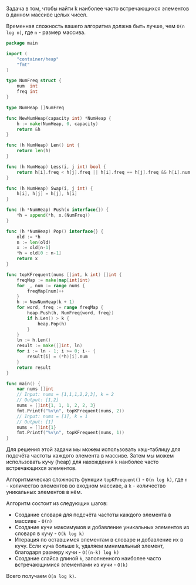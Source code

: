 Задача в том, чтобы найти k наиболее часто встречающихся элементов в данном массиве целых чисел.

Временная сложность вашего алгоритма должна быть лучше, чем `O(n log n)`, где `n` - размер массива.

```go
package main

import (
	"container/heap"
	"fmt"
)

type NumFreq struct {
	num  int
	freq int
}

type NumHeap []NumFreq

func NewNumHeap(capacity int) *NumHeap {
	h := make(NumHeap, 0, capacity)
	return &h
}

func (h NumHeap) Len() int {
	return len(h)
}

func (h NumHeap) Less(i, j int) bool {
	return h[i].freq < h[j].freq || h[i].freq == h[j].freq && h[i].num < h[j].num
}

func (h NumHeap) Swap(i, j int) {
	h[i], h[j] = h[j], h[i]
}

func (h *NumHeap) Push(x interface{}) {
	*h = append(*h, x.(NumFreq))
}

func (h *NumHeap) Pop() interface{} {
	old := *h
	n := len(old)
	x := old[n-1]
	*h = old[0 : n-1]
	return x
}

func topKFrequent(nums []int, k int) []int {
	freqMap := make(map[int]int)
	for _, num := range nums {
		freqMap[num]++
	}
	h := NewNumHeap(k + 1)
	for word, freq := range freqMap {
		heap.Push(h, NumFreq{word, freq})
		if h.Len() > k {
			heap.Pop(h)
		}
	}
	ln := h.Len()
	result := make([]int, ln)
	for i := ln - 1; i >= 0; i-- {
		result[i] = (*h)[i].num
	}
	return result
}

func main() {
	var nums []int
	// Input: nums = [1,1,1,2,2,3], k = 2
	// Output: [1,2]
	nums = []int{1, 1, 1, 2, 2, 3}
	fmt.Printf("%v\n", topKFrequent(nums, 2))
	// Input: nums = [1], k = 1
	// Output: [1]
	nums = []int{1}
	fmt.Printf("%v\n", topKFrequent(nums, 1))
}
```

Для решения этой задачи мы можем использовать хэш-таблицу для подсчёта частоты каждого элемента в массиве. Затем мы можем использовать кучу (heap) для нахождения `k` наиболее часто встречающихся элементов.

Алгоритмическая сложность функции `topKFrequent()` - `O(n log k)`, где `n` - количество элементов во входном массиве, а `k` - количество уникальных элементов в нём.

Алгоритм состоит из следующих шагов:

- Создание словаря для подсчёта частоты каждого элемента в массиве - `O(n)`
- Создание кучи максимумов и добавление уникальных элементов из словаря в кучу - `O(k log k)`
- Итерация по оставшимся элементам в словаре и добавление их в кучу. Если куча больше `k`, удаляем минимальный элемент, благодаря размеру кучи - `O((n-k) log k)`
- Создание слайса длиной `k`, заполненного наиболее часто встречающимися элементами из кучи - `O(k)`

Всего получаем `O(n log k)`.
